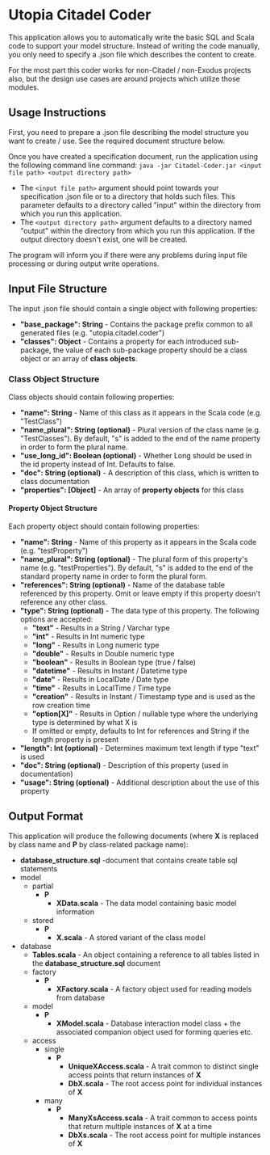 # Utopia Citadel Coder
This application allows you to automatically write the basic SQL and Scala code to support your model structure. 
Instead of writing the code manually, you only need to specify a .json file which describes the content to create.  

For the most part this coder works for non-Citadel / non-Exodus projects also, but the design use cases are around 
projects which utilize those modules.

## Usage Instructions
First, you need to prepare a .json file describing the model structure you want to create / use. 
See the required document structure below.  

Once you have created a specification document, run the application using the following command line command: 
`java -jar Citadel-Coder.jar <input file path> <output directory path>`
- The `<input file path>` argument should point towards your specification .json file or to a directory that 
  holds such files. This parameter defaults to a directory called "input" within the directory from which you run 
  this application.
- The `<output directory path>` argument defaults to a directory named "output" within the directory from which you run 
  this application. If the output directory doesn't exist, one will be created.

The program will inform you if there were any problems during input file processing or during output write operations.

## Input File Structure
The input .json file should contain a single object with following properties:
- **"base_package": String** - Contains the package prefix common to all generated files (e.g. "utopia.citadel.coder")
- **"classes": Object** - Contains a property for each introduced sub-package, the value of each sub-package property 
  should be a class object or an array of **class objects**.

### Class Object Structure
Class objects should contain following properties:
- **"name": String** - Name of this class as it appears in the Scala code (e.g. "TestClass")
- **"name_plural": String (optional)** - Plural version of the class name (e.g. "TestClasses"). 
  By default, "s" is added to the end of the name property in order to form the plural name.
- **"use_long_id": Boolean (optional)** - Whether Long should be used in the id property instead of Int. 
  Defaults to false.
- **"doc": String (optional)** - A description of this class, which is written to class documentation
- **"properties": [Object]** - An array of **property objects** for this class

#### Property Object Structure
Each property object should contain following properties:
- **"name": String** - Name of this property as it appears in the Scala code (e.g. "testProperty")
- **"name_plural": String (optional)** - The plural form of this property's name (e.g. "testProperties"). 
  By default, "s" is added to the end of the standard property name in order to form the plural form.
- **"references": String (optional)** - Name of the database table referenced by this property. 
  Omit or leave empty if this property doesn't reference any other class.
- **"type": String (optional)** - The data type of this property. The following options are accepted:
  - **"text"** - Results in a String / Varchar type
  - **"int"** - Results in Int numeric type
  - **"long"** - Results in Long numeric type
  - **"double"** - Results in Double numeric type
  - **"boolean"** - Results in Boolean type (true / false)
  - **"datetime"** - Results in Instant / Datetime type
  - **"date"** - Results in LocalDate / Date type
  - **"time"** - Results in LocalTime / Time type
  - **"creation"** - Results in Instant / Timestamp type and is used as the row creation time
  - **"option[X]"** - Results in Option / nullable type where the underlying type is determined by what X is
  - If omitted or empty, defaults to Int for references and String if the length property is present
- **"length": Int (optional)** - Determines maximum text length if type "text" is used
- **"doc": String (optional)** - Description of this property (used in documentation)
- **"usage": String (optional)** - Additional description about the use of this property

## Output Format
This application will produce the following documents 
(where **X** is replaced by class name and **P** by class-related package name):
- **database_structure.sql** -document that contains create table sql statements
- model
  - partial
    - **P**
      - **XData.scala** - The data model containing basic model information
  - stored
    - **P**
      - **X.scala** - A stored variant of the class model
- database
  - **Tables.scala** - An object containing a reference to all tables listed in the **database_structure.sql** document
  - factory
    - **P**
      - **XFactory.scala** - A factory object used for reading models from database
  - model
    - **P**
      - **XModel.scala** - Database interaction model class + the associated companion object used for forming queries etc.
  - access
    - single
      - **P**
        - **UniqueXAccess.scala** - A trait common to distinct single access points that return instances of **X**
        - **DbX.scala** - The root access point for individual instances of **X**
    - many
      - **P**
        - **ManyXsAccess.scala** - A trait common to access points that return multiple instances of **X** at a time
        - **DbXs.scala** - The root access point for multiple instances of **X**